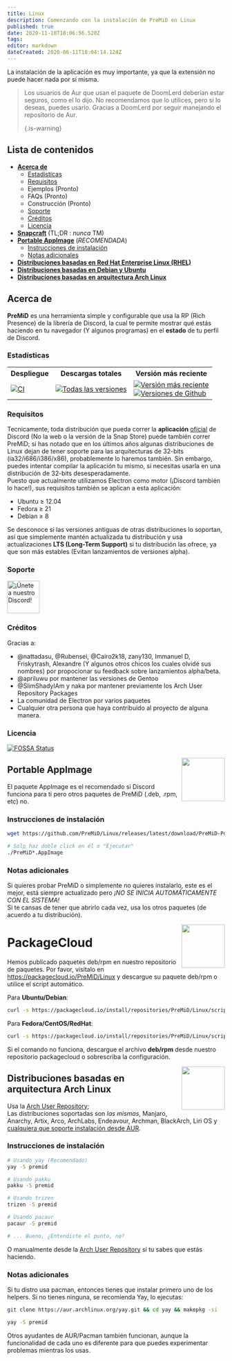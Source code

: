 ```yaml
---
title: Linux
description: Comenzando con la instalación de PreMiD en Linux
published: true
date: 2020-11-10T18:06:56.520Z
tags:
editor: markdown
dateCreated: 2020-06-11T18:04:14.124Z
---
```


La instalación de la aplicación es muy importante, ya que la extensión no puede hacer nada por sí misma.

> Los usuarios de Aur que usan el paquete de DoomLerd deberían estar seguros, como el lo dijo. No recomendamos que lo utilices, pero si lo deseas, puedes usarlo. Gracias a DoomLerd por seguir manejando el repositorio de Aur. 
> 
> {.is-warning}

## Lista de contenidos

- **[Acerca de](#about)**
  - [Estadísticas](#stats)
  - [Requisitos](#requirements)
  - Ejemplos (Pronto)
  - FAQs (Pronto)
  - Construcción (Pronto)
  - [Soporte](#support)
  - [Créditos](#credits)
  - [Licencia](#license)
- **[Snapcraft](#snapcraft)** (TL;DR : _nunca_ TM️)
- **[Portable AppImage](#appimage)** (_RECOMENDADA_)
  - [Instrucciones de instalación](#appimageinstall)
  - [Notas adicionales](#appimagenotes)
- [**Distribuciones basadas en Red Hat Enterprise Linux (RHEL)**](#packagecloud)
- [**Distribuciones basadas en Debian y Ubuntu**](#packagecloud)
- [**Distribuciones basadas en arquitectura Arch Linux**](#arch)

<a name="about"></a>

## Acerca de

**PreMiD** es una herramienta simple y configurable que usa la RP (Rich Presence) de la librería de Discord, la cual te permite mostrar qué estás haciendo en tu navegador (Y algunos programas) en el **estado** de tu perfil de Discord.

<a name="stats"></a>

### Estadísticas

<table>
  <tr>
    <th>Despliegue</th>
    <th>Descargas totales</th>
    <th>Versión más reciente</th>
  </tr>
  <tr>
    <td><a href="https://github.com/PreMiD/Linux/actions"><img src="https://github.com/PreMiD/Linux/workflows/CI/badge.svg?branch=master&event=push" alt="CI"></a></td>
    <td><a href="https://github.com/PreMiD/Linux/releases"><img src="https://img.shields.io/github/downloads/PreMiD/Linux/total.svg?maxAge=86400" alt="Todas las versiones"></a></td>
    <td><a href="https://github.com/PreMiD/Linux/releases/latest"><img src="https://img.shields.io/github/v/release/PreMiD/Linux.svg?maxAge=86400" alt="Versión más reciente"><br><img src="https://img.shields.io/github/downloads/PreMiD/Linux/latest/total.svg?maxAge=86400" alt="Versiones de Github"></a></td>
  </tr>
</table>

<a name="requirements"></a>

### Requisitos

Tecnicamente, toda distribución que pueda correr la **aplicación** [oficial](https://discordapp.com/download) de Discord (No la web o la versión de la Snap Store) puede también correr PreMiD; si has notado que en los últimos años algunas distribuciones de Linux dejan de tener soporte para las arquitecturas de 32-bits (ia32/i686/i386/x86), probablemente lo haremos también. Sin embargo, puedes intentar compilar la aplicación tu mismo, si necesitas usarla en una distribución de 32-bits desesperadamente.</br> Puesto que actualmente utilizamos Electron como motor (¡Discord también lo hace!), sus requisitos también se aplican a esta aplicación:

- Ubuntu ≥ 12.04
- Fedora ≥ 21
- Debian ≥ 8

Se desconoce si las versiones antiguas de otras distribuciones lo soportan, así que simplemente mantén actualizada tu distribución y usa actualizaciones **LTS (Long-Term Support)** si tu distribución las ofrece, ya que son más estables (Evitan lanzamientos de versiones alpha).

<a name="support"></a>

### Soporte

<div>
  <a target="_blank" href="https://discord.premid.app/" title="¡Únete a nuestro Discord!">
    <img height="75px" draggable="false" src="https://discordapp.com/api/guilds/493130730549805057/widget.png?style=banner2" alt="¡Únete a nuestro Discord!">
  </a>
</div>

<a name="credits"></a>

### Créditos

Gracias a:

- @nattadasu, @Rubensei, @Cairo2k18, zany130, Immanuel D, Friskytrash, Alexandre (Y algunos otros chicos los cuales olvidé sus nombres) por propocionar su feedback sobre lanzamientos alpha/beta.
- @apriluwu por mantener las versiones de Gentoo
- @SlimShadyIAm y naka por mantener previamente los Arch User Repository Packages
- La comunidad de Electron por varios paquetes
- Cualquier otra persona que haya contribuido al proyecto de alguna manera.

<a name="license"></a>

### Licencia

[![FOSSA Status](https://app.fossa.io/api/projects/git%2Bgithub.com%2FPreMiD%2FLinux.svg?type=large)](https://app.fossa.io/projects/git%2Bgithub.com%2FPreMiD%2FLinux?ref=badge_large)

<img src="https://i.imgur.com/ACAxtmA.png" width="100" height="100" align="right"></img>
<a name="snapcraft"></a>

## Portable AppImage

El paquete AppImage es el recomendado si Discord funciona para ti pero otros paquetes de PreMiD (.deb, .rpm, etc) no.

<a name="appimageinstall"></a>

### Instrucciones de instalación

```bash
wget https://github.com/PreMiD/Linux/releases/latest/download/PreMiD-Portable.AppImage && chmod a+x PreMiD*.AppImage
```

```bash
# Solo haz doble click en él o "Ejecutar"
./PreMiD*.AppImage
```

<a name="appimagenotes"></a>

### Notas adicionales

Si quieres probar PreMiD o simplemente no quieres instalarlo, este es el mejor, está siempre actualizado pero _¡NO SE INICIA AUTOMÁTICAMENTE CON EL SISTEMA!_</br> Si te cansas de tener que abrirlo cada vez, usa los otros paquetes (de acuerdo a tu distribución).

<img src="https://raw.githubusercontent.com/PreMiD/Linux/master/.github/packagecloud.png" width="100" height="100" align="right"></img>
<a name="packagecloud"></a>

# PackageCloud

Hemos publicado paquetes deb/rpm en nuestro repositorio de paquetes. Por favor, visítalo en https://packagecloud.io/PreMiD/Linux y descargue su paquete deb/rpm o utilice el script automático.

Para **Ubuntu/Debian**:

```bash
curl -s https://packagecloud.io/install/repositories/PreMiD/Linux/script.deb.sh | sudo bash
```

Para **Fedora/CentOS/RedHat**:

```bash
curl -s https://packagecloud.io/install/repositories/PreMiD/Linux/script.rpm.sh | sudo bash
```

Si el comando no funciona, descargue el archivo **deb/rpm** desde nuestro repositorio packagecloud o sobrescriba la configuración.

<a name="arch"></a>
<img src="https://raw.githubusercontent.com/PreMiD/Linux/86ae2fbd49499785281f388a5305b06e0d3ecfea/.github/iusearchbtw.svg" width="100" height="100" align="right"></img>

## Distribuciones basadas en arquitectura Arch Linux

Usa la [Arch User Repository](https://aur.archlinux.org/packages/premid);</br> Las distribuciones soportadas son _las mismas_, Manjaro, Anarchy, Artix, Arco, ArchLabs, Endeavour, Archman, BlackArch, Liri OS y [cualquiera que soporte instalación desde AUR](https://wiki.archlinux.org/index.php/Arch-based_distributions#Active).

<a name="archinstall"></a>

### Instrucciones de instalación

```bash
# Usando yay (Recomendado)
yay -S premid
```

```bash
# Usando pakku
pakku -S premid
```

```bash
# Usando trizen
trizen -S premid
```

```bash
# Usando pacaur
pacaur -S premid
```

```bash
# ... Bueno, ¿Entendiste el punto, no?
```

O manualmente desde la [Arch User Repository](https://aur.archlinux.org/packages/premid) si tu sabes que estás haciendo.

<a name="archnotes"></a>

### Notas adicionales

Si tu distro usa pacman, entonces tienes que instalar primero uno de los helpers. Si no tienes ninguna, se recomienda Yay, lo ejecutas:

```bash
git clone https://aur.archlinux.org/yay.git && cd yay && makepkg -si
```

```bash
yay -S premid
```

Otros ayudantes de AUR/Pacman también funcionan, aunque la funcionalidad de cada uno es diferente para que puedes experimentar problemas mientras los usas.